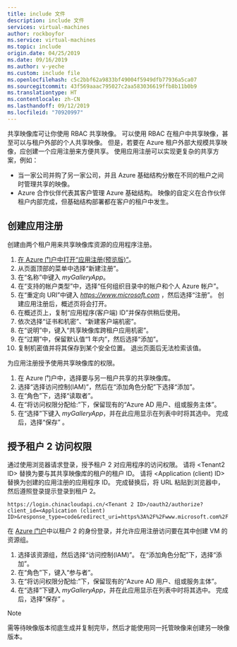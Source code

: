 ```yaml
---
title: include 文件
description: include 文件
services: virtual-machines
author: rockboyfor
ms.service: virtual-machines
ms.topic: include
origin.date: 04/25/2019
ms.date: 09/16/2019
ms.author: v-yeche
ms.custom: include file
ms.openlocfilehash: c5c2bbf62a9833bf49004f5949dfb77936a5ca07
ms.sourcegitcommit: 43f569aaac795027c2aa583036619ffb8b11b0b9
ms.translationtype: HT
ms.contentlocale: zh-CN
ms.lasthandoff: 09/12/2019
ms.locfileid: "70920997"
---
```

共享映像库可让你使用 RBAC 共享映像。 可以使用 RBAC 在租户中共享映像，甚至可以与租户外部的个人共享映像。 但是，若要在 Azure 租户外部大规模共享映像，应创建一个应用注册来方便共享。  使用应用注册可以实现更复杂的共享方案，例如： 

* 当一家公司并购了另一家公司，并且 Azure 基础结构分散在不同的租户之间时管理共享的映像。 
* Azure 合作伙伴代表其客户管理 Azure 基础结构。 映像的自定义在合作伙伴租户内部完成，但基础结构部署都在客户的租户中发生。 

## <a name="create-the-app-registration"></a>创建应用注册

创建由两个租户用来共享映像库资源的应用程序注册。
1. [在 Azure 门户中打开“应用注册(预览版)”](https://portal.azure.cn/#blade/Microsoft_AAD_RegisteredApps/ApplicationsListBlade/quickStartType//sourceType/)。    
1. 从页面顶部的菜单中选择“新建注册”。 
1. 在“名称”中键入 *myGalleryApp*。 
1. 在“支持的帐户类型”中，选择“任何组织目录中的帐户和个人 Azure 帐户”。  
1. 在“重定向 URI”中键入 *https://www.microsoft.com* ，然后选择“注册”。   创建应用注册后，概述页将会打开。
1. 在概述页上，复制“应用程序(客户端) ID”并保存供稍后使用。    
1. 依次选择“证书和机密”、“新建客户端机密”。  
1. 在“说明”中，键入“共享映像库跨租户应用机密”。  
1. 在“过期”中，保留默认值“1 年内”，然后选择“添加”。   
1. 复制机密值并将其保存到某个安全位置。 退出页面后无法检索该值。

为应用注册授予使用共享映像库的权限。
1. 在 Azure 门户中，选择要与另一租户共享的共享映像库。
1. 选择“选择访问控制(IAM)”，然后在“添加角色分配”下选择“添加”。    
1. 在“角色”下，选择“读取者”。  
1. 在“将访问权限分配给:”下，保留现有的“Azure AD 用户、组或服务主体”。  
1. 在“选择”下键入 *myGalleryApp*，并在此应用显示在列表中时将其选中。  完成后，选择“保存”  。

## <a name="give-tenant-2-access"></a>授予租户 2 访问权限

通过使用浏览器请求登录，授予租户 2 对应用程序的访问权限。 请将 \<Tenant2 ID>  替换为要与其共享映像库的租户的租户 ID。 请将 \<Application (client) ID>  替换为创建的应用注册的应用程序 ID。 完成替换后，将 URL 粘贴到浏览器中，然后遵照登录提示登录到租户 2。

```
https://login.chinacloudapi.cn/<Tenant 2 ID>/oauth2/authorize?client_id=<Application (client) ID>&response_type=code&redirect_uri=https%3A%2F%2Fwww.microsoft.com%2F 
```

在 [Azure 门户](https://portal.azure.cn)中以租户 2 的身份登录，并允许应用注册访问要在其中创建 VM 的资源组。

1. 选择该资源组，然后选择“访问控制(IAM)”。  在“添加角色分配”下，选择“添加”。   
1. 在“角色”下，键入“参与者”。  
1. 在“将访问权限分配给:”下，保留现有的“Azure AD 用户、组或服务主体”。  
1. 在“选择”下键入 *myGalleryApp*，并在此应用显示在列表中时将其选中。  完成后，选择“保存”  。

> [!NOTE]
> 需等待映像版本彻底生成并复制完毕，然后才能使用同一托管映像来创建另一映像版本。

<!-- Update_Description: wording update-->
